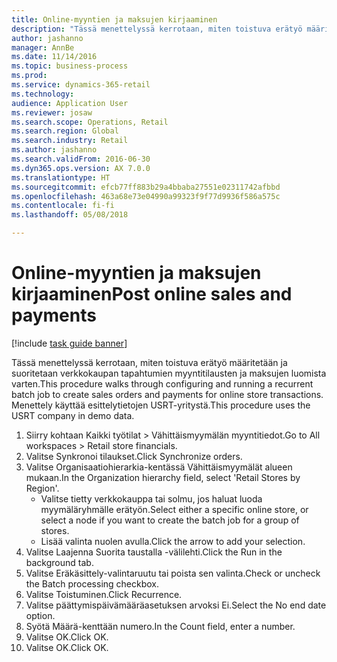 ```yaml
--- 
title: Online-myyntien ja maksujen kirjaaminen
description: "Tässä menettelyssä kerrotaan, miten toistuva erätyö määritetään ja suoritetaan verkkokaupan tapahtumien myyntitilausten ja maksujen luomista varten."
author: jashanno
manager: AnnBe
ms.date: 11/14/2016
ms.topic: business-process
ms.prod: 
ms.service: dynamics-365-retail
ms.technology: 
audience: Application User
ms.reviewer: josaw
ms.search.scope: Operations, Retail
ms.search.region: Global
ms.search.industry: Retail
ms.author: jashanno
ms.search.validFrom: 2016-06-30
ms.dyn365.ops.version: AX 7.0.0
ms.translationtype: HT
ms.sourcegitcommit: efcb77ff883b29a4bbaba27551e02311742afbbd
ms.openlocfilehash: 463a68e73e04990a99323f9f77d9936f586a575c
ms.contentlocale: fi-fi
ms.lasthandoff: 05/08/2018

---
```

# <a name="post-online-sales-and-payments"></a><span data-ttu-id="d4a01-103">Online-myyntien ja maksujen kirjaaminen</span><span class="sxs-lookup"><span data-stu-id="d4a01-103">Post online sales and payments</span></span>

[!include [task guide banner](../includes/task-guide-banner.md)]

<span data-ttu-id="d4a01-104">Tässä menettelyssä kerrotaan, miten toistuva erätyö määritetään ja suoritetaan verkkokaupan tapahtumien myyntitilausten ja maksujen luomista varten.</span><span class="sxs-lookup"><span data-stu-id="d4a01-104">This procedure walks through configuring and running a recurrent batch job to create sales orders and payments for online store transactions.</span></span> <span data-ttu-id="d4a01-105">Menettely käyttää esittelytietojen USRT-yritystä.</span><span class="sxs-lookup"><span data-stu-id="d4a01-105">This procedure uses the USRT company in demo data.</span></span>

1. <span data-ttu-id="d4a01-106">Siirry kohtaan Kaikki työtilat > Vähittäismyymälän myyntitiedot.</span><span class="sxs-lookup"><span data-stu-id="d4a01-106">Go to All workspaces > Retail store financials.</span></span>
2. <span data-ttu-id="d4a01-107">Valitse Synkronoi tilaukset.</span><span class="sxs-lookup"><span data-stu-id="d4a01-107">Click Synchronize orders.</span></span>
3. <span data-ttu-id="d4a01-108">Valitse Organisaatiohierarkia-kentässä Vähittäismyymälät alueen mukaan.</span><span class="sxs-lookup"><span data-stu-id="d4a01-108">In the Organization hierarchy field, select 'Retail Stores by Region'.</span></span>
    * <span data-ttu-id="d4a01-109">Valitse tietty verkkokauppa tai solmu, jos haluat luoda myymäläryhmälle erätyön.</span><span class="sxs-lookup"><span data-stu-id="d4a01-109">Select either a specific online store, or select a node if you want to create the batch job for a group of stores.</span></span>  
    * <span data-ttu-id="d4a01-110">Lisää valinta nuolen avulla.</span><span class="sxs-lookup"><span data-stu-id="d4a01-110">Click the arrow to add your selection.</span></span>  
4. <span data-ttu-id="d4a01-111">Valitse Laajenna Suorita taustalla -välilehti.</span><span class="sxs-lookup"><span data-stu-id="d4a01-111">Click the Run in the background tab.</span></span>
5. <span data-ttu-id="d4a01-112">Valitse Eräkäsittely-valintaruutu tai poista sen valinta.</span><span class="sxs-lookup"><span data-stu-id="d4a01-112">Check or uncheck the Batch processing checkbox.</span></span>
6. <span data-ttu-id="d4a01-113">Valitse Toistuminen.</span><span class="sxs-lookup"><span data-stu-id="d4a01-113">Click Recurrence.</span></span>
7. <span data-ttu-id="d4a01-114">Valitse päättymispäivämääräasetuksen arvoksi Ei.</span><span class="sxs-lookup"><span data-stu-id="d4a01-114">Select the No end date option.</span></span>
8. <span data-ttu-id="d4a01-115">Syötä Määrä-kenttään numero.</span><span class="sxs-lookup"><span data-stu-id="d4a01-115">In the Count field, enter a number.</span></span>
9. <span data-ttu-id="d4a01-116">Valitse OK.</span><span class="sxs-lookup"><span data-stu-id="d4a01-116">Click OK.</span></span>
10. <span data-ttu-id="d4a01-117">Valitse OK.</span><span class="sxs-lookup"><span data-stu-id="d4a01-117">Click OK.</span></span>


